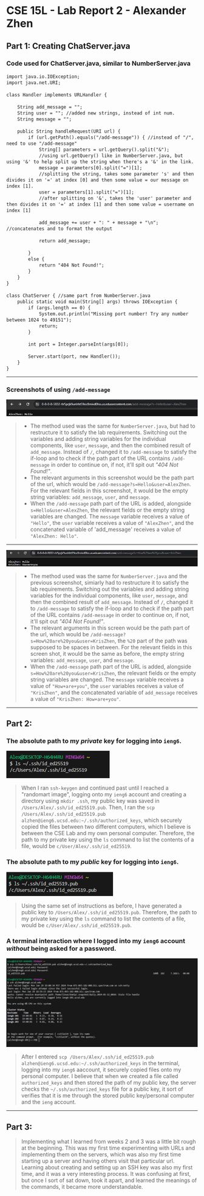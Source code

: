 # CSE 15L - Lab Report 2 - Alexander Zhen

## Part 1: Creating ChatServer.java 

### Code used for ChatServer.java, similar to NumberServer.java
```
import java.io.IOException;
import java.net.URI;

class Handler implements URLHandler {
 
    String add_message = "";
    String user = ""; //added new strings, instead of int num.
    String message = "";

    public String handleRequest(URI url) {
        if (url.getPath().equals("/add-message")) { //instead of "/", need to use "/add-message"
            String[] parameters = url.getQuery().split("&");
            //using url.getQuery() like in NumberServer.java, but using '&' to help split up the string when there's a '&' in the link.
            message = parameters[0].split("=")[1];
            //splitting the string, takes some parameter 's' and then divides it on '=' at index [0] and then some value = our message on index [1]. 
            user = parameters[1].split("=")[1];
            //after splitting on '&', takes the 'user' parameter and then divides it on '=' at index [1] and then some value = username on index [1]
 
            add_message += user + ": " + message + "\n"; //concatenates and to format the output

            return add_message;

        } 
        else {
            return "404 Not Found!";
        }
    }
}

class ChatServer { //same part from NumberServer.java
    public static void main(String[] args) throws IOException {
        if (args.length == 0) {
            System.out.println("Missing port number! Try any number between 1024 to 49151");
            return;
        }

        int port = Integer.parseInt(args[0]);

        Server.start(port, new Handler());
    }
}
```

---

### Screenshots of using `/add-message`

![Image](1.PNG)

> * The method used was the same for `NumberServer.java`, but had to restructure it to satisfy the lab requirements. Switching out the variables and adding string variables for the individual components, like `user`, `message`, and then the combined result of `add_message`. Instead of `/`, changed it to `/add-message` to satisfy the if-loop and to check if the path part of the URL contains `/add-message` in order to continue on, if not, it'll spit out *"404 Not Found!"*. 
> * The relevant arguments in this screenshot would be the path part of the url, which would be `/add-message?s=Hello&user=AlexZhen`. For the relevant fields in this screenshot, it would be the empty string variables: `add_message`, `user`, and `message`. 
> * When the `/add-message` path part of the URL is added, alongside `s=Hello&user=AlexZhen`, the relevant fields or the empty string variables are changed. The `message` variable receives a value of `"Hello"`, the `user` variable receives a value of `"AlexZhen"`, and the concatenated variable of 'add_message' receives a value of `"AlexZhen: Hello"`.


--- 

![Image](2.PNG)

> * The method used was the same for `NumberServer.java` and the previous screenshot, simiarly had to restructure it to satisfy the lab requirements. Switching out the variables and adding string variables for the individual components, like `user`, `message`, and then the combined result of `add_message`. Instead of `/`, changed it to `/add-message` to satisfy the if-loop and to check if the path part of the URL contains `/add-message` in order to continue on, if not, it'll spit out *"404 Not Found!"*.
> * The relevant arguments in this screen would be the path part of the url, which would be `/add-message?s=How%20are%20you&user=KrisZhen`, the `%20` part of the path was supposed to be spaces in between. For the relevant fields in this screen shot, it would be the same as before, the empty string variables: `add_message`, `user`, and `message`.
> * When the `/add-message` path part of the URL is added, alongside `s=How%20are%20you&user=KrisZhen`, the relevant fields or the empty string variables are changed. The `message` variable receives a value of `"How+are+you"`, the `user` variables receives a value of `"KrisZhen"`, and the concatenated variable of `add_message` receives a value of `"KrisZhen: How+are+you"`.

---

## Part 2:

### The absolute path to my *private* key for logging into `ieng6`.

![Image](43.PNG)

> When I ran `ssh-keygen` and continued past until I reached a "randomart image", logging onto my `ieng6` account and creating a directory using `mkdir .ssh`, my public key was saved in `/Users/Alex/.ssh/id_ed25519.pub`. Then, I ran the `scp /Users/Alex/.ssh/id_ed25519.pub alzhen@ieng6.ucsd.edu:~/.ssh/authorized_keys`, which securely copied the files between two different computers, which I believe is between the CSE Lab and my own personal computer. Therefore, the path to my private key using the `ls` command to list the contents of a file, would be `c/User/Alex/.ssh/id_ed25519`. 

### The absolute path to my *public* key for logging into `ieng6`.

![Image](45.PNG)

> Using the same set of instructions as before, I have generated a public key to `/Users/Alex/.ssh/id_ed25519.pub`. Therefore, the path to my private key using the `ls` command to list the contents of a file, would be `c/User/Alex/.ssh/id_ed25519.pub`.


### A terminal interaction where I logged into my `ieng6` account *without* being asked for a password.

![Image](5.PNG)

> After I entered `scp /Users/Alex/.ssh/id_ed25519.pub alzhen@ieng6.ucsd.edu:~/.ssh/authorized_keys` in the terminal, logging into my `ieng6` aaccount, it securely copied files onto my personal computer. I believe that when we created a file called `authorized_keys` and then stored the path of my public key, the server checks the `~/.ssh/authorized_keys` file for a public key, it sort of verifies that it is me through the stored public key/personal computer and the `ieng` account.

---

## Part 3:

> Implementing what I learned from weeks 2 and 3 was a little bit rough at the beginning. This was my first time experimenting with URLs and implementing them on the servers, which was also my first time starting up a server and having others visit that particular url. Learning about creating and setting up an SSH key was also my first time, and it was a very interesting process. It was confusing at first, but once I sort of sat down, took it apart, and learned the meanings of the commands, it became more understandable.

